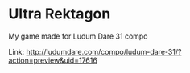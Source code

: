 Ultra Rektagon
===========

My game made for Ludum Dare 31 compo

Link: http://ludumdare.com/compo/ludum-dare-31/?action=preview&uid=17616

